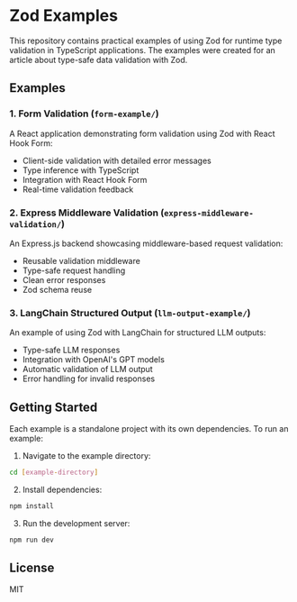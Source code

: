 # Zod Examples

This repository contains practical examples of using Zod for runtime type validation in TypeScript applications. The examples were created for an article about type-safe data validation with Zod.

## Examples

### 1. Form Validation (`form-example/`)

A React application demonstrating form validation using Zod with React Hook Form:

-   Client-side validation with detailed error messages
-   Type inference with TypeScript
-   Integration with React Hook Form
-   Real-time validation feedback

### 2. Express Middleware Validation (`express-middleware-validation/`)

An Express.js backend showcasing middleware-based request validation:

-   Reusable validation middleware
-   Type-safe request handling
-   Clean error responses
-   Zod schema reuse

### 3. LangChain Structured Output (`llm-output-example/`)

An example of using Zod with LangChain for structured LLM outputs:

-   Type-safe LLM responses
-   Integration with OpenAI's GPT models
-   Automatic validation of LLM output
-   Error handling for invalid responses

## Getting Started

Each example is a standalone project with its own dependencies. To run an example:

1. Navigate to the example directory:

```bash
cd [example-directory]
```

2. Install dependencies:

```bash
npm install
```

3. Run the development server:

```bash
npm run dev
```

## License

MIT
